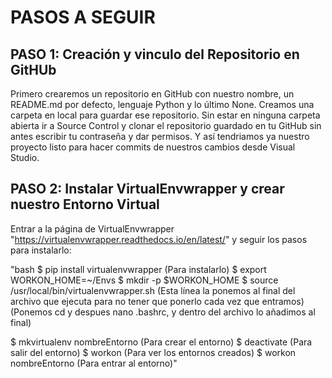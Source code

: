 # PASOS A SEGUIR

## PASO 1: Creación y vinculo del Repositorio en GitHUb

Primero crearemos un repositorio en GitHub con nuestro nombre, un README.md por defecto, lenguaje Python y lo último None.
Creamos una carpeta en local para guardar ese repositorio.
Sin estar en ninguna carpeta abierta ir a Source Control y clonar el repositorio guardado en tu GitHub sin antes escribir tu contraseña y dar permisos.
Y así tendriamos ya nuestro proyecto listo para hacer commits de nuestros cambios desde Visual Studio.

## PASO 2: Instalar VirtualEnvwrapper y crear nuestro Entorno Virtual

Entrar a la página de VirtualEnvwrapper "https://virtualenvwrapper.readthedocs.io/en/latest/" y seguir los pasos para instalarlo:

"bash
$ pip install virtualenvwrapper (Para instalarlo)
$ export WORKON_HOME=~/Envs 
$ mkdir -p $WORKON_HOME
$ source /usr/local/bin/virtualenvwrapper.sh (Esta línea la ponemos al final del archivo que ejecuta para no tener que ponerlo cada vez que entramos)
                                             (Ponemos cd y despues nano .bashrc, y dentro del archivo lo añadimos al final)

$ mkvirtualenv nombreEntorno (Para crear el entorno)
$ deactivate (Para salir del entorno)
$ workon (Para ver los entornos creados)
$ workon nombreEntorno (Para entrar al entorno)"